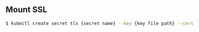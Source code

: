 ## Mount SSL

```bash
$ kubectl create secret tls {secret name} --key {key file path} --cert {cert file path}
```
